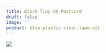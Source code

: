 ```yaml
---
title: Kiosk Tiny UK Postcard
draft: false
image: ''
product: blue-plastic-clear-tape-set
---
```

![](/img/tinyuk.jpg)
